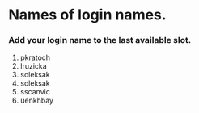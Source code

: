 # Names of login names.

### Add your login name to the last available slot.

1. pkratoch
2. lruzicka
3. soleksak
4. soleksak
5. sscanvic
6. uenkhbay
